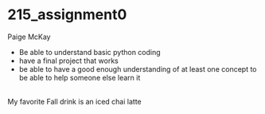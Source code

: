 # 215_assignment0
Paige McKay
- Be able to understand basic python coding
- have a final project that works
- be able to have a good enough understanding of at least one concept to be able to help someone else learn it
<br>
My favorite Fall drink is an iced chai latte